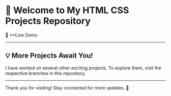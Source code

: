 # 🌟 Welcome to My  HTML CSS Projects Repository  


🔗 **Live Demo 


-----------------------------------------------

## 💡 More Projects Await You!  

I have worked on several other exciting projects. To explore them, visit the respective branches in this repository.  


------------------------------

Thank you for visiting! Stay connected for more updates. 🚀  
